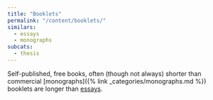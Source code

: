 ```yaml
---
title: "Booklets"
permalink: "/content/booklets/"
similars:
  - essays
  - monographs
subcats:
  - thesis
---
```


Self-published, free books, often (though not always) shorter than commercial [monographs]({% link _categories/monographs.md %}) booklets are longer than [essays](/content/essays).
